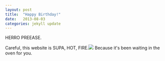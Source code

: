 ```yaml
---
layout: post
title:  "Happy Birthday!"
date:   2013-08-03
categories: jekyll update
---
```


HERRO PREEASE.

Careful, this website is SUPA, HOT, FIRE.<a href="http://reactiongifs.com/?p=10590"><img src="http://www.reactiongifs.com/wp-content/uploads/2013/06/supa-hot-fire.gif"></a>
Because it's been waiting in the oven for you.


[jekyll-gh]: https://github.com/mojombo/jekyll
[jekyll]:    http://jekyllrb.com

